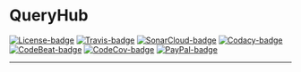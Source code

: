# QueryHub

[![License-badge]][License]
[![Travis-badge]][Travis]
[![SonarCloud-badge]][SonarCloud]
[![Codacy-badge]][Codacy]
[![CodeBeat-badge]][CodeBeat]
[![CodeCov-badge]][CodeCov]
[![PayPal-badge]][PayPal]

---

[License]: https://opensource.org/licenses/MIT
[License-badge]: https://img.shields.io/badge/License-MIT-blue.svg

[Travis]: https://travis-ci.org/queryhub/queryhub
[Travis-badge]: https://travis-ci.org/queryhub/queryhub.svg?branch=develop

[SonarCloud]: https://sonarcloud.io/dashboard?id=org.queryhub%3Aqueryhub
[SonarCloud-badge]: https://sonarcloud.io/api/project_badges/measure?project=org.queryhub%3Aqueryhub&metric=alert_status

[CodeBeat]: https://codebeat.co/projects/github-com-queryhub-queryhub-develop
[CodeBeat-badge]: https://codebeat.co/badges/01595b29-0ab6-45b1-9ba7-b10d5eee61a9

[Codacy]: https://www.codacy.com/manual/dhsrocha/queryhub?utm_source=github.com&amp;utm_medium=referral&amp;utm_content=queryhub/queryhub&amp;utm_campaign=Badge_Grade
[Codacy-badge]: https://api.codacy.com/project/badge/Grade/350a4835fcc9403393ac9c1c40c7eaf2

[CodeCov]: https://codecov.io/gh/queryhub/queryhub
[CodeCov-badge]: https://codecov.io/gh/queryhub/queryhub/branch/develop/graph/badge.svg

[PayPal]: https://www.paypal.com/cgi-bin/webscr?cmd=_donations&business=ET7CGUSGVJGWG&currency_code=EUR&source=url
[PayPal-badge]: https://img.shields.io/badge/Donate-PayPal-green.svg